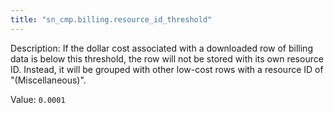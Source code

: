```yaml
---
title: "sn_cmp.billing.resource_id_threshold"
---
```


Description: If the dollar cost associated with a downloaded row of billing data is below this threshold, the row will not be stored with its own resource ID. Instead, it will be grouped with other low-cost rows with a resource ID of "(Miscellaneous)".

Value: `0.0001`